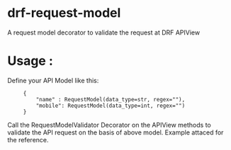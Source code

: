 # drf-request-model
A request model decorator to validate the request at DRF APIView 

# Usage : 

Define your API Model like this:
```
     {
         "name" : RequestModel(data_type=str, regex=""),
         "mobile": RequestModel(data_type=int, regex="")
     }
```
Call the RequestModelValidator Decorator on the APIView methods to validate the API request on the basis of above model. Example attaced for the reference.
